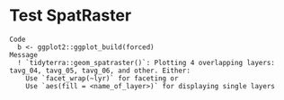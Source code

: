 # Test SpatRaster

    Code
      b <- ggplot2::ggplot_build(forced)
    Message
      ! `tidyterra::geom_spatraster()`: Plotting 4 overlapping layers: tavg_04, tavg_05, tavg_06, and other. Either:
        Use `facet_wrap(~lyr)` for faceting or
        Use `aes(fill = <name_of_layer>)` for displaying single layers

